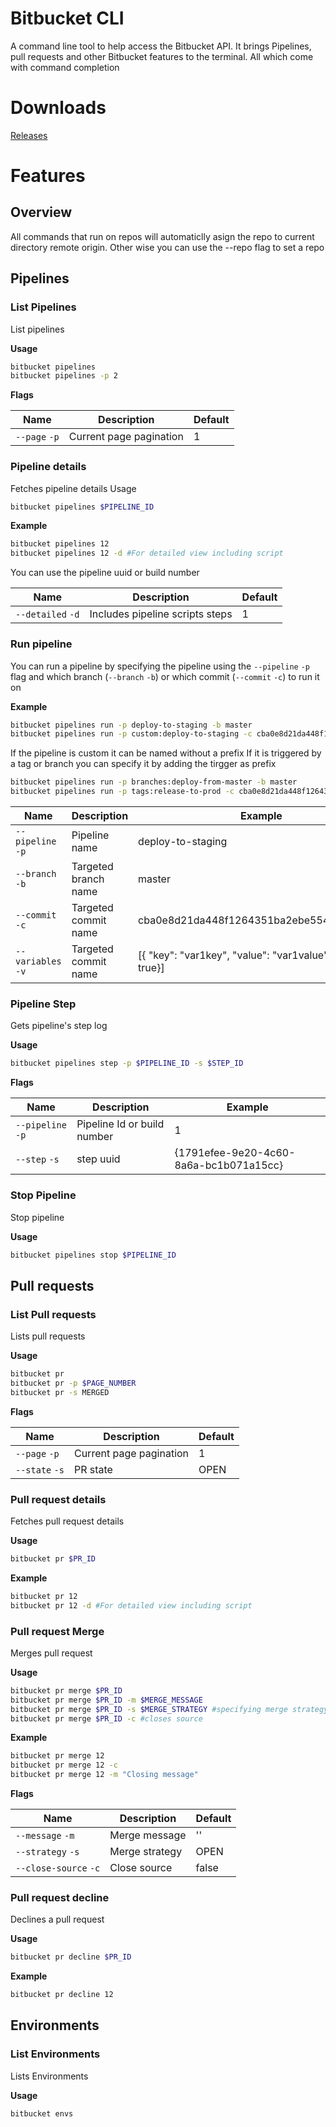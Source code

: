 # Bitbucket CLI

A command line tool to help access the Bitbucket API. It brings Pipelines, pull requests and other Bitbucket features to the terminal. All which come with command completion

# Downloads 

[Releases](https://github.com/ysph-tech/bitbucket-cli/releases)


# Features

## Overview

All commands that run on repos will automaticlly asign the repo to current directory remote origin. Other wise you can use the --repo flag to set a repo

## Pipelines

### List Pipelines

List pipelines 

**Usage**

```bash
bitbucket pipelines
bitbucket pipelines -p 2
```
**Flags**

| Name | Description | Default |
| ---- | ------------ | ------- |
| `--page` `-p` |  Current page pagination | 1 |

### Pipeline details

Fetches pipeline details
Usage

```bash
bitbucket pipelines $PIPELINE_ID
```
**Example**

```bash
bitbucket pipelines 12 
bitbucket pipelines 12 -d #For detailed view including script 
```

You can use the pipeline uuid or build number

| Name | Description | Default |
| ---- | ------------ | ------- |
| `--detailed` `-d` | Includes pipeline scripts steps | 1 |

### Run pipeline

You can run a pipeline by specifying the pipeline using the `--pipeline` `-p` flag and which branch (`--branch` `-b`) or which commit (`--commit` `-c`) to run it on 

**Example**

```bash
bitbucket pipelines run -p deploy-to-staging -b master
bitbucket pipelines run -p custom:deploy-to-staging -c cba0e8d21da448f1264351ba2ebe5545958aa2ab
```

If the pipeline is custom it can be named without a prefix
If it is triggered by a tag or branch you can specify it by adding the tirgger as prefix 

```bash
bitbucket pipelines run -p branches:deploy-from-master -b master
bitbucket pipelines run -p tags:release-to-prod -c cba0e8d21da448f1264351ba2ebe5545958aa2ab
```


| Name | Description | Example |
| ---- | ------------ | ------ |
| `--pipeline` `-p` | Pipeline name | deploy-to-staging |
| `--branch` `-b` | Targeted branch name | master |
| `--commit` `-c` | Targeted commit name | cba0e8d21da448f1264351ba2ebe5545958aa2ab  |
| `--variables` `-v` | Targeted commit name | [{ "key": "var1key",  "value": "var1value", "secured": true}] |

### Pipeline Step

Gets pipeline's step log

**Usage**

```bash
bitbucket pipelines step -p $PIPELINE_ID -s $STEP_ID 
```
**Flags**

| Name | Description | Example |
| ---- | ------------ | ------- |
| `--pipeline` `-p` | Pipeline Id or build number | 1 |
| `--step` `-s` | step uuid | {1791efee-9e20-4c60-8a6a-bc1b071a15cc} |


### Stop Pipeline

Stop pipeline

**Usage**

```bash
bitbucket pipelines stop $PIPELINE_ID
```

## Pull requests

### List Pull requests

Lists pull requests 

**Usage**

```bash
bitbucket pr
bitbucket pr -p $PAGE_NUMBER
bitbucket pr -s MERGED
```
**Flags**

| Name | Description | Default |
| ---- | ------------ | ------- |
| `--page` `-p` |  Current page pagination | 1 |
| `--state` `-s` | PR state | OPEN |

### Pull request details

Fetches pull request details

**Usage**

```bash
bitbucket pr $PR_ID
```
**Example**

```bash
bitbucket pr 12 
bitbucket pr 12 -d #For detailed view including script 
```

### Pull request Merge

Merges pull request

**Usage**

```bash
bitbucket pr merge $PR_ID
bitbucket pr merge $PR_ID -m $MERGE_MESSAGE
bitbucket pr merge $PR_ID -s $MERGE_STRATEGY #specifying merge strategy [fast_forward, merge_commit, squash]
bitbucket pr merge $PR_ID -c #closes source
```
**Example**

```bash
bitbucket pr merge 12 
bitbucket pr merge 12 -c 
bitbucket pr merge 12 -m "Closing message" 
```
**Flags**

| Name | Description | Default |
| ---- | ------------ | ------- |
| `--message` `-m` |  Merge message | '' |
| `--strategy` `-s` | Merge strategy | OPEN |
| `--close-source` `-c` | Close source | false |

### Pull request decline

Declines a pull request

**Usage**

```bash
bitbucket pr decline $PR_ID
```
**Example**

```bash
bitbucket pr decline 12 
```

## Environments

### List Environments

Lists Environments

**Usage**

```bash
bitbucket envs
```




